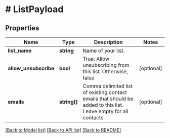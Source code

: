 # # ListPayload

## Properties

Name | Type | Description | Notes
------------ | ------------- | ------------- | -------------
**list_name** | **string** | Name of your list. |
**allow_unsubscribe** | **bool** | True: Allow unsubscribing from this list. Otherwise, false | [optional]
**emails** | **string[]** | Comma delimited list of existing contact emails that should be added to this list. Leave empty for all contacts | [optional]

[[Back to Model list]](../../README.md#models) [[Back to API list]](../../README.md#endpoints) [[Back to README]](../../README.md)
